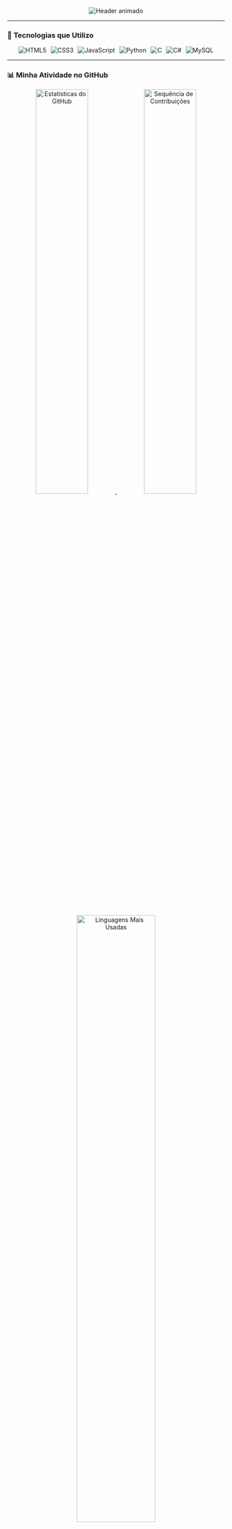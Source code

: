 <!-- Header Animado -->
<div align="center">
  <img src="https://readme-typing-svg.demolab.com?font=Fira+Code&size=35&duration=3000&pause=500&color=2E8B57&center=true&vCenter=true&width=600&lines=👋+Olá,+Sou+o+Lucas!;💻+Desenvolvedor+em+Formação;🌱+Aprendizado+Contínuo" alt="Header animado" />
</div>

---

<!-- Seção Tech em Grid -->
### 🚀 **Tecnologias que Utilizo**
<div align="center" style="display: flex; flex-wrap: wrap; gap: 10px; justify-content: center;">
  <img src="https://img.shields.io/badge/HTML5-E34F26?style=flat-square&logo=html5&logoColor=white" alt="HTML5" />
  <img src="https://img.shields.io/badge/CSS3-1572B6?style=flat-square&logo=css3&logoColor=white" alt="CSS3" />
  <img src="https://img.shields.io/badge/JavaScript-F7DF1E?style=flat-square&logo=javascript&logoColor=black" alt="JavaScript" />
  <img src="https://img.shields.io/badge/Python-3776AB?style=flat-square&logo=python&logoColor=white" alt="Python" />
  <img src="https://img.shields.io/badge/C-00599C?style=flat-square&logo=c&logoColor=white" alt="C" />
  <img src="https://img.shields.io/badge/C%23-239120?style=flat-square&logo=c-sharp&logoColor=white" alt="C#" />
  <img src="https://img.shields.io/badge/MySQL-4479A1?style=flat-square&logo=mysql&logoColor=white" alt="MySQL" />
</div>

---

<!-- Stats em Cards Modernos -->
### 📊 **Minha Atividade no GitHub**
<div align="center">
  <a href="https://github.com/K0yall">
    <img width="49%" src="https://github-readme-stats.vercel.app/api?username=K0yall&theme=dark&show_icons=true&bg_color=0D1117&title_color=2E8B57&hide_border=true&include_all_commits=true&custom_title=Minhas+Estatísticas" alt="Estatísticas do GitHub" />
    <img width="49%" src="https://github-readme-streak-stats.herokuapp.com/?user=K0yall&theme=dark&background=0D1117&ring=2E8B57&fire=2E8B57&currStreakNum=FFFFFF&sideNums=2E8B57&dates=FFFFFF" alt="Sequência de Contribuições" />
  </a>
  <br/>
  <img width="60%" src="https://github-readme-stats.vercel.app/api/top-langs/?username=K0yall&theme=dark&layout=compact&bg_color=0D1117&title_color=2E8B57&hide_border=true&langs_count=8" alt="Linguagens Mais Usadas" />
</div>

---

<!-- Destaques Especiais -->
### ⚡ **Destaques**
<div align="center">
  <img src="https://github-readme-stats.vercel.app/api/wakatime?username=K0yall&theme=dark&bg_color=0D1117&title_color=2E8B57&hide_border=true&layout=compact" alt="Tempo de Codificação" />
  <br/>
  <img src="https://github-profile-summary-cards.vercel.app/api/cards/repos-per-language?username=K0yall&theme=github_dark" width="45%" alt="Repositórios por Linguagem" />
  <img src="https://github-profile-summary-cards.vercel.app/api/cards/most-commit-language?username=K0yall&theme=github_dark" width="45%" alt="Linguagens com Mais Commits" />
</div>

---

<!-- Footer Dinâmico -->
<div align="center">
  <img src="https://media.tenor.com/images/8f0a6b1dcb238acb9b7c24a5dcea5eef/tenor.gif" width="200px" alt="Tech animation" />
  <br/>
  <img src="https://komarev.com/ghpvc/?username=K0yall&color=2E8B57&style=flat-square" alt="Contador de Visitas" />
</div>
